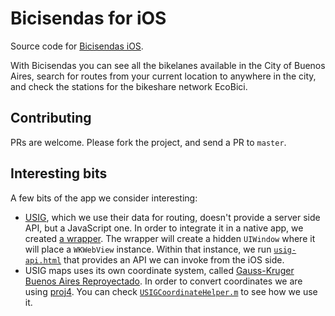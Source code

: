 # Bicisendas for iOS

Source code for [Bicisendas iOS](https://itunes.apple.com/us/app/bicisendas/id1427739408?mt=8).

With Bicisendas you can see all the bikelanes available in the City of Buenos Aires,
search for routes from your current location to anywhere in the city, and check the stations for the bikeshare network EcoBici.

## Contributing 

PRs are welcome. Please fork the project, and send a PR to `master`.

## Interesting bits

A few bits of the app we consider interesting:

- [USIG](http://usig.buenosaires.gob.ar), which we use their data for routing, doesn't provide a server side API, but a JavaScript one.
  In order to integrate it in a native app, we created [a wrapper](Bicisendas/USIG/USIGWrapper.swift). The wrapper will create
  a hidden `UIWindow` where it will place a `WKWebView` instance. Within that instance, we run [`usig-api.html`](Bicisendas/USIG/usig-api.html)
  that provides an API we can invoke from the iOS side.
- USIG maps uses its own coordinate system, called [Gauss-Kruger Buenos Aires Reproyectado](https://recursos-data.buenosaires.gob.ar/ckan2/proyecciones-gkba.pdf).
  In order to convert coordinates we are using [proj4](https://proj4.org). You can check [`USIGCoordinateHelper.m`](Bicisendas/USIG/USIGCoordinateHelper.m) to see
  how we use it.
